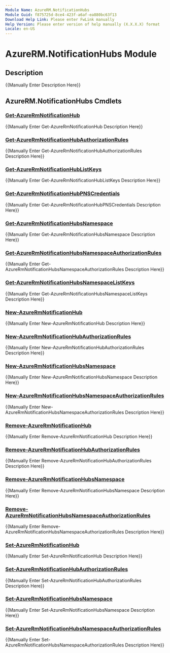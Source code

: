 ```yaml
---
Module Name: AzureRM.NotificationHubs
Module Guid: f875725d-8ce4-423f-a6af-ea880bc63f13
Download Help Link: Please enter FwLink manually
Help Version: Please enter version of help manually (X.X.X.X) format
Locale: en-US
---
```


# AzureRM.NotificationHubs Module
## Description
{{Manually Enter Description Here}}

## AzureRM.NotificationHubs Cmdlets
### [Get-AzureRmNotificationHub](Get-AzureRmNotificationHub.md)
{{Manually Enter Get-AzureRmNotificationHub Description Here}}

### [Get-AzureRmNotificationHubAuthorizationRules](Get-AzureRmNotificationHubAuthorizationRules.md)
{{Manually Enter Get-AzureRmNotificationHubAuthorizationRules Description Here}}

### [Get-AzureRmNotificationHubListKeys](Get-AzureRmNotificationHubListKeys.md)
{{Manually Enter Get-AzureRmNotificationHubListKeys Description Here}}

### [Get-AzureRmNotificationHubPNSCredentials](Get-AzureRmNotificationHubPNSCredentials.md)
{{Manually Enter Get-AzureRmNotificationHubPNSCredentials Description Here}}

### [Get-AzureRmNotificationHubsNamespace](Get-AzureRmNotificationHubsNamespace.md)
{{Manually Enter Get-AzureRmNotificationHubsNamespace Description Here}}

### [Get-AzureRmNotificationHubsNamespaceAuthorizationRules](Get-AzureRmNotificationHubsNamespaceAuthorizationRules.md)
{{Manually Enter Get-AzureRmNotificationHubsNamespaceAuthorizationRules Description Here}}

### [Get-AzureRmNotificationHubsNamespaceListKeys](Get-AzureRmNotificationHubsNamespaceListKeys.md)
{{Manually Enter Get-AzureRmNotificationHubsNamespaceListKeys Description Here}}

### [New-AzureRmNotificationHub](New-AzureRmNotificationHub.md)
{{Manually Enter New-AzureRmNotificationHub Description Here}}

### [New-AzureRmNotificationHubAuthorizationRules](New-AzureRmNotificationHubAuthorizationRules.md)
{{Manually Enter New-AzureRmNotificationHubAuthorizationRules Description Here}}

### [New-AzureRmNotificationHubsNamespace](New-AzureRmNotificationHubsNamespace.md)
{{Manually Enter New-AzureRmNotificationHubsNamespace Description Here}}

### [New-AzureRmNotificationHubsNamespaceAuthorizationRules](New-AzureRmNotificationHubsNamespaceAuthorizationRules.md)
{{Manually Enter New-AzureRmNotificationHubsNamespaceAuthorizationRules Description Here}}

### [Remove-AzureRmNotificationHub](Remove-AzureRmNotificationHub.md)
{{Manually Enter Remove-AzureRmNotificationHub Description Here}}

### [Remove-AzureRmNotificationHubAuthorizationRules](Remove-AzureRmNotificationHubAuthorizationRules.md)
{{Manually Enter Remove-AzureRmNotificationHubAuthorizationRules Description Here}}

### [Remove-AzureRmNotificationHubsNamespace](Remove-AzureRmNotificationHubsNamespace.md)
{{Manually Enter Remove-AzureRmNotificationHubsNamespace Description Here}}

### [Remove-AzureRmNotificationHubsNamespaceAuthorizationRules](Remove-AzureRmNotificationHubsNamespaceAuthorizationRules.md)
{{Manually Enter Remove-AzureRmNotificationHubsNamespaceAuthorizationRules Description Here}}

### [Set-AzureRmNotificationHub](Set-AzureRmNotificationHub.md)
{{Manually Enter Set-AzureRmNotificationHub Description Here}}

### [Set-AzureRmNotificationHubAuthorizationRules](Set-AzureRmNotificationHubAuthorizationRules.md)
{{Manually Enter Set-AzureRmNotificationHubAuthorizationRules Description Here}}

### [Set-AzureRmNotificationHubsNamespace](Set-AzureRmNotificationHubsNamespace.md)
{{Manually Enter Set-AzureRmNotificationHubsNamespace Description Here}}

### [Set-AzureRmNotificationHubsNamespaceAuthorizationRules](Set-AzureRmNotificationHubsNamespaceAuthorizationRules.md)
{{Manually Enter Set-AzureRmNotificationHubsNamespaceAuthorizationRules Description Here}}

